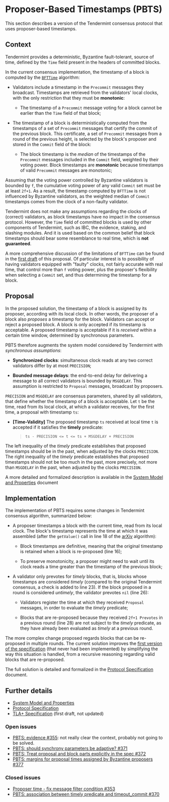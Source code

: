 # Proposer-Based Timestamps (PBTS)

This section describes a version of the Tendermint consensus protocol
that uses proposer-based timestamps.

## Context

Tendermint provides a deterministic, Byzantine fault-tolerant, source of time,
defined by the `Time` field present in the headers of committed blocks.

In the current consensus implementation, the timestamp of a block is
computed by the [`BFTTime`][bfttime] algorithm:

- Validators include a timestamp in the `Precommit` messages they broadcast.
Timestamps are retrieved from the validators' local clocks,
with the only restriction that they must be **monotonic**:

    - The timestamp of a `Precommit` message voting for a block
	cannot be earlier than the `Time` field of that block;

- The timestamp of a block is deterministically computed from the timestamps of
a set of `Precommit` messages that certify the commit of the previous block.
This certificate, a set of `Precommit` messages from a round of the previous height,
is selected by the block's proposer and stored in the `Commit` field of the block:

    - The block timestamp is the *median* of the timestamps of the `Precommit` messages
	included in the `Commit` field, weighted by their voting power.
	Block timestamps are **monotonic** because
	timestamps of valid `Precommit` messages are monotonic;

Assuming that the voting power controlled by Byzantine validators is bounded by `f`,
the cumulative voting power of any valid `Commit` set must be at least `2f+1`.
As a result, the timestamp computed by `BFTTime` is not influenced by Byzantine validators,
as the weighted median of `Commit` timestamps comes from the clock of a non-faulty validator.

Tendermint does not make any assumptions regarding the clocks of (correct) validators,
as block timestamps have no impact in the consensus protocol.
However, the `Time` field of committed blocks is used by other components of Tendermint,
such as IBC, the evidence, staking, and slashing modules.
And it is used based on the common belief that block timestamps
should bear some resemblance to real time, which is **not guaranteed**.

A more comprehensive discussion of the limitations of `BFTTime`
can be found in the [first draft][main_v1] of this proposal.
Of particular interest is to possibility of having validators equipped with "faulty" clocks,
not fairly accurate with real time, that control more than `f` voting power,
plus the proposer's flexibility when selecting a `Commit` set,
and thus determining the timestamp for a block.

## Proposal

In the proposed solution, the timestamp of a block is assigned by its
proposer, according with its local clock.
In other words, the proposer of a block also *proposes* a timestamp for the block.
Validators can accept or reject a proposed block.
A block is only accepted if its timestamp is acceptable.
A proposed timestamp is acceptable if it is *received* within a certain time window,
determined by synchronous parameters.

PBTS therefore augments the system model considered by Tendermint with *synchronous assumptions*:

- **Synchronized clocks**: simultaneous clock reads at any two correct validators
differ by at most `PRECISION`;

- **Bounded message delays**: the end-to-end delay for delivering a message to all correct validators
is bounded by `MSGDELAY`.
This assumption is restricted to `Proposal` messages, broadcast by proposers.

`PRECISION` and `MSGDELAY` are consensus parameters, shared by all validators,
that define whether the timestamp of a block is acceptable.
Let `t` be the time, read from its local clock, at which a validator
receives, for the first time, a proposal with timestamp `ts`:

- **[Time-Validity]** The proposed timestamp `ts` received at local time `t`
is accepted if it satisfies the **timely** predicate:
	> `ts - PRECISION <= t <= ts + MSGDELAY + PRECISION`

The left inequality of the *timely* predicate establishes that proposed timestamps
should be in the past, when adjusted by the clocks `PRECISION`.
The right inequality of the *timely* predicate establishes that proposed timestamps
should not be too much in the past, more precisely, not more than `MSGDELAY` in the past,
when adjusted by the clocks `PRECISION`.

A more detailed and formalized description is available in the
[System Model and Properties][sysmodel] document

## Implementation

The implementation of PBTS requires some changes in Tendermint consensus algorithm,
summarized below:

- A proposer timestamps a block with the current time, read from its local clock.
The block's timestamp represents the time at which it was assembled
(after the `getValue()` call in line 18 of the [arXiv][arXiv] algorithm):

    - Block timestamps are definitive, meaning that the original timestamp
	is retained when a block is re-proposed (line 16);

    - To preserve monotonicity, a proposer might need to wait until its clock
	reads a time greater than the timestamp of the previous block;

- A validator only prevotes for *timely* blocks,
that is, blocks whose timestamps are considered *timely* (compared to the original Tendermint consensus, a check is added to line 23).
If the block proposed in a round is considered *untimely*,
the validator prevotes `nil` (line 26):

    - Validators register the time at which they received `Proposal` messages,
	in order to evaluate the *timely* predicate;

    - Blocks that are re-proposed because they received `2f+1 Prevotes`
	in a previous round (line 28) are not subject to the *timely* predicate,
	as they have already been evaluated as *timely* at a previous round.

The more complex change proposed regards blocks that can be re-proposed in multiple rounds.
The current solution improves the [first version of the specification][algorithm_v1] (that never had been implemented)
by simplifying the way this situation is handled,
from a recursive reasoning regarding valid blocks that are re-proposed.

The full solution is detailed and formalized in the [Protocol Specification][algorithm] document.

## Further details

- [System Model and Properties][sysmodel]
- [Protocol Specification][algorithm]
- [TLA+ Specification][proposertla] (first draft, not updated)

### Open issues

- [PBTS: evidence #355][issue355]: not really clear the context, probably not going to be solved.
- [PBTS: should synchrony parameters be adaptive? #371][issue371]
- [PBTS: Treat proposal and block parts explicitly in the spec #372][issue372]
- [PBTS: margins for proposal times assigned by Byzantine proposers #377][issue377]

### Closed issues

- [Proposer time - fix message filter condition #353][issue353]
- [PBTS: association between timely predicate and timeout_commit #370][issue370]

[main_v1]: ./v1/pbts_001_draft.md

[algorithm]: ./pbts-algorithm_002_draft.md
[algorithm_v1]: ./v1/pbts-algorithm_001_draft.md

[sysmodel]: ./pbts-sysmodel_002_draft.md
[sysmodel_v1]: ./v1/pbts-sysmodel_001_draft.md

[proposertla]: ./tla/TendermintPBT_001_draft.tla

[bfttime]: https://github.com/tendermint/tendermint/blob/master/spec/consensus/bft-time.md
[arXiv]: https://arxiv.org/pdf/1807.04938.pdf

[issue353]: https://github.com/tendermint/spec/issues/353
[issue355]: https://github.com/tendermint/spec/issues/355
[issue370]: https://github.com/tendermint/spec/issues/370
[issue371]: https://github.com/tendermint/spec/issues/371
[issue372]: https://github.com/tendermint/spec/issues/372
[issue377]: https://github.com/tendermint/spec/issues/377
